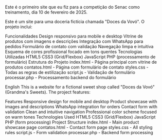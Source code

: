 Este é o primeiro site que eu fiz para a competição do Senac como treinamento, dia 10 de fevereiro de 2025.

Este é um site para uma doceria fictícia chamada "Doces da Vovó". O projeto inclui:

Funcionalidades
Design responsivo para mobile e desktop
Vitrine de produtos com imagens e descrições
Integração com WhatsApp para pedidos
Formulário de contato com validação
Navegação limpa e intuitiva
Esquema de cores profissional focado em tons quentes
Tecnologias Utilizadas
HTML5
CSS3 (Grid/Flexbox)
JavaScript
PHP (processamento de formulário)
Estrutura do Projeto
index.html - Página principal com vitrine de produtos
contatos.html - Página com formulário de contato
styles.css - Todas as regras de estilização
script.js - Validação de formulário
processar.php - Processamento backend do formulário

English
This is a website for a fictional sweet shop called "Doces da Vovó" (Grandma's Sweets). The project features:

Features
Responsive design for mobile and desktop
Product showcase with images and descriptions
WhatsApp integration for orders
Contact form with validation
Clean and intuitive navigation
Professional color scheme focused on warm tones
Technologies Used
HTML5
CSS3 (Grid/Flexbox)
JavaScript
PHP (form processing)
Project Structure
index.html - Main product showcase page
contatos.html - Contact form page
styles.css - All styling rules
script.js - Form validation
processar.php - Backend form processing
